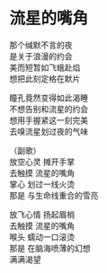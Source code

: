 # 流星的嘴角

那个缄默不言的夜  
是关于浪漫的约会  
美而短暂如飞蛾赴焰  
想把此刻定格在默片  

瞳孔竟然变得如此渴睡  
不想告别和流星的约会  
想用手握紧这一刻完美  
去嗅流星划过夜的气味  

（副歌）  
放空心灵  摊开手掌  
去触摸  流星的嘴角  
掌心  划过一线火烫  
那是  与生命线重合的雪亮  

放飞心情  扬起眉梢  
去触摸  流星的嘴角  
喉头  蠕动一口滚烫  
那是  在脑海喷薄的幻想  
满满渴望    
